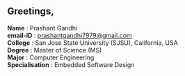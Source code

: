 ## Greetings,


**Name**           : Prashant Gandhi  
**email-ID**       : prashantgandhi7979@gmail.com  
**College**        : San Jose State University (SJSU), California, USA  
**Degree**         : Master of Science (MS)  
**Major**          : Computer Engineering  
**Specialisation** : Embedded Software Design  

